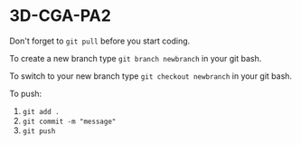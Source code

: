 # 3D-CGA-PA2

Don't forget to `git pull` before you start coding.

To create a new branch type `git branch newbranch` in your git bash.

To switch to your new branch type `git checkout newbranch` in your git bash.


To push:

1. `git add .`
2. `git commit -m "message"`
3. `git push`
